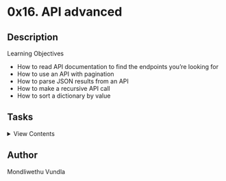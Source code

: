 # 0x16. API advanced

## Description

Learning Objectives

- How to read API documentation to find the endpoints you’re looking for
- How to use an API with pagination
- How to parse JSON results from an API
- How to make a recursive API call
- How to sort a dictionary by value

## Tasks

<details>
<summary>View Contents</summary>

### [0. How many subs?](./0-subs.py)

- Write a function that queries the Reddit API and returns the number of subscribers (not active users, total subscribers) for a given subreddit. If an invalid subreddit is given, the function should return 0.
- Requirements:

  - Prototype: `python def number_of_subscribers(subreddit)`
  - If not a valid subreddit, return 0.
  - NOTE: Invalid subreddits may return a redirect to search results. Ensure that you are not following redirects.

```
wintermancer@lapbox ~/reddit_api/project $ cat 0-main.py
```

```python
#!/usr/bin/python3
import sys

if __name__ == '__main__':
    number_of_subscribers = __import__('0-subs').number_of_subscribers
    if len(sys.argv) < 2:
        print("Please pass an argument for the subreddit to search.")
    else:
        print("{:d}".format(number_of_subscribers(sys.argv[1])))
```

```
wintermancer@lapbox ~/reddit_api/project $ python3 0-main.py programming
756024
wintermancer@lapbox ~/reddit_api/project $ python3 0-main.py this_is_a_fake_subreddit
0
```

### [1. Top Ten](./1-top_ten.py)

- Write a function that queries the Reddit API and prints the titles of the first 10 hot posts listed for a given subreddit.
- Requirements:

  - Prototype: `python def top_ten(subreddit)`
  - If not a valid subreddit, print None.
  - NOTE: Invalid subreddits may return a redirect to search results. Ensure that you are not following redirects.

```
wintermancer@lapbox ~/reddit_api/project $ cat 1-main.py
```

```python
#!/usr/bin/python3
import sys

if __name__ == '__main__':
    top_ten = __import__('1-top_ten').top_ten
    if len(sys.argv) < 2:
        print("Please pass an argument for the subreddit to search.")
    else:
        top_ten(sys.argv[1])
```

```
wintermancer@lapbox ~/reddit_api/project $ python3 1-main.py programming
Firebase founder's response to last week's "Firebase Costs increased by 7000%!"
How a 64k intro is made
HTTPS on Stack Overflow: The End of a Long Road
Spend effort on your Git commits
It's a few years old, but I just discovered this incredibly impressive video of researchers reconstructing sounds from video information alone
From the D Blog: Introspection, Introspection Everywhere
Do MVC like it’s 1979
GitHub is moving to GraphQL for v4 of their API (v3 was a REST API)
Google Bug Bounty - The 5k Error Page
PyCon 2017 Talk Videos
wintermancer@lapbox ~/reddit_api/project $ python3 1-main.py this_is_a_fake_subreddit
None
```

### [2. Recurse it!](./2-recurse.py)

- Write a recursive function that queries the Reddit API and returns a list containing the titles of all hot articles for a given subreddit. If no results are found for the given subreddit, the function should return None.
- Requirements:

  - Prototype: `python def recurse(subreddit, hot_list=[])`
  - Note: You may change the prototype, but it must be able to be called with just a subreddit supplied. AKA you can add a counter, but it must work without supplying a starting value in the main.
  - If not a valid subreddit, return None.
  - NOTE: Invalid subreddits may return a redirect to search results. Ensure that you are not following redirects.

```
wintermancer@lapbox ~/reddit_api/project $ cat 2-main.py
```

```python
#!/usr/bin/python3
import sys

if __name__ == '__main__':
    recurse = __import__('2-recurse').recurse
    if len(sys.argv) < 2:
        print("Please pass an argument for the subreddit to search.")
    else:
        result = recurse(sys.argv[1])
        if result is not None:
            print(len(result))
        else:
            print("None")
```

```
wintermancer@lapbox ~/reddit_api/project $ python3 2-main.py programming
932
wintermancer@lapbox ~/reddit_api/project $ python3 2-main.py this_is_a_fake_subreddit
None
```

### [3. Count it!](./100-count.py)

- Write a recursive function that queries the Reddit API, parses the title of all hot articles, and prints a sorted count of given keywords (case-insensitive, delimited by spaces. Javascript should count as javascript, but java should not).

- Prototype: `def count_words(subreddit, word_list)`
  - Note: You may change the prototype, but it must be able to be called with just a subreddit supplied and a list of keywords. AKA you can add a counter or anything else, but the function must work without supplying a starting value in the main.
  - Results should be printed in descending order, by the count, and if the count is the same for separate keywords, they should then be sorted alphabetically. Words with no matches should be skipped and not printed.
    Results are based on the number of times a keyword appears, not titles it appears in. ‘java java java’ counts as 3 separate occurrences of java.
  - To make life easier, ‘java.’ or ‘java!’ or ‘java\_’ should not count as ‘java’
  - If no posts match or the subreddit is invalid, print a newline.
  - NOTE: Invalid subreddits may return a redirect to search results. Ensure that you are NOT following redirects.

```
wintermancer@lapbox ~/reddit_api/project $ cat 100-main.py
```

```python
#!/usr/bin/python3
import sys

if __name__ == '__main__':
    count_words = __import__('100-count').count_words
    if len(sys.argv) < 3:
        print("Usage: {} <subreddit> <list of keywords>".format(sys.argv[0]))
        print("Ex: {} programming 'python java javascript'".format(sys.argv[0]))
    else:
        result = count_words(sys.argv[1], [x for x in sys.argv[2].split()])
```

```
wintermancer@lapbox ~/reddit_api/project $ python3 100-main.py programming 'python java javascript scala no_results_for_this_one'
java: 27
javascript: 20
python: 17
scala: 4
wintermancer@lapbox ~/reddit_api/project $ python3 100-main.py not_a_valid_subreddit 'python java javascript scala no_results_for_this_one'
wintermancer@lapbox ~/reddit_api/project $ python3 100-main.py not_a_valid_subreddit 'python java'
```

</details>


## Author
Mondliwethu Vundla